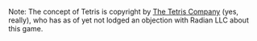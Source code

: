 Note: The concept of Tetris is copyright by [The Tetris
Company](https://en.wikipedia.org/wiki/The_Tetris_Company) (yes,
really), who has as of yet not lodged an objection with Radian LLC
about this game.
